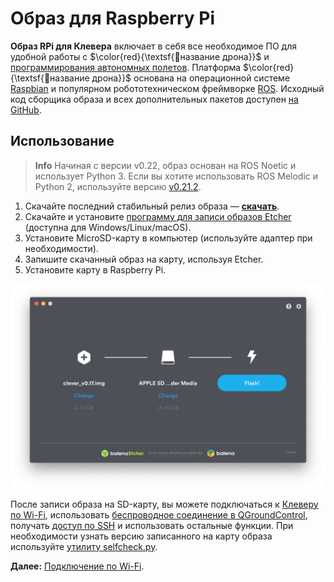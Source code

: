 # Образ для Raspberry Pi

**Образ RPi для Клевера** включает в себя все необходимое ПО для удобной работы с $\color{red}{\textsf{🔴название дрона}}$ и [программирования автономных полетов](simple_offboard.md). Платформа $\color{red}{\textsf{🔴название дрона}}$ основана на операционной системе [Raspbian](https://www.raspberrypi.org/downloads/raspbian/) и популярном робототехническом фреймворке [ROS](ros.md). Исходный код сборщика образа и всех дополнительных пакетов доступен [на GitHub](https://github.com/CopterExpress/clover).

## Использование

> **Info** Начиная с версии v0.22, образ основан на ROS Noetic и использует Python 3. Если вы хотите использовать ROS Melodic и Python 2, используйте версию [v0.21.2](https://github.com/CopterExpress/clover/releases/download/v0.21.2/clover_v0.21.2.img.zip).

1. Скачайте последний стабильный релиз образа — **<a class="latest-image" href="https://github.com/CopterExpress/clover/releases">скачать</a>**.
2. Скачайте и установите [программу для записи образов Etcher](https://www.balena.io/etcher/) (доступна для Windows/Linux/macOS).
3. Установите MicroSD-карту в компьютер (используйте адаптер при необходимости).
4. Запишите скачанный образ на карту, используя Etcher.
5. Установите карту в Raspberry Pi.

<img src="../assets/etcher.png" class="zoom">

После записи образа на SD-карту, вы можете подключаться к [Клеверу по Wi-Fi](wifi.md), использовать [беспроводное соединение в QGroundControl](gcs_bridge.md), получать [доступ по SSH](ssh.md) и использовать остальные функции. При необходимости узнать версию записанного на карту образа используйте [утилиту selfcheck.py](selfcheck.md).

**Далее:** [Подключение по Wi-Fi](wifi.md).
